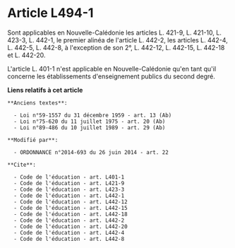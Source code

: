 # Article L494-1

Sont applicables en Nouvelle-Calédonie les articles L. 421-9, L. 421-10, L. 423-3, 
L. 442-1, le premier alinéa de l'article L. 442-2, les articles L. 442-4, L. 442-5, L. 442-8, à l'exception de son 2°, L.
442-12, L. 442-15, L. 442-18 et L. 442-20. 

L'article L. 401-1 n'est applicable en Nouvelle-Calédonie qu'en tant qu'il concerne les établissements d'enseignement publics
du second degré.

**Liens relatifs à cet article**

	**Anciens textes**:

	  - Loi n°59-1557 du 31 décembre 1959 - art. 13 (Ab)
	  - Loi n°75-620 du 11 juillet 1975 - art. 20 (Ab)
	  - Loi n°89-486 du 10 juillet 1989 - art. 29 (Ab)

	**Modifié par**:

	  - ORDONNANCE n°2014-693 du 26 juin 2014 - art. 22

	**Cite**:

	  - Code de l'éducation - art. L401-1
	  - Code de l'éducation - art. L421-9
	  - Code de l'éducation - art. L423-3
	  - Code de l'éducation - art. L442-1
	  - Code de l'éducation - art. L442-12
	  - Code de l'éducation - art. L442-15
	  - Code de l'éducation - art. L442-18
	  - Code de l'éducation - art. L442-2
	  - Code de l'éducation - art. L442-20
	  - Code de l'éducation - art. L442-4
	  - Code de l'éducation - art. L442-8
